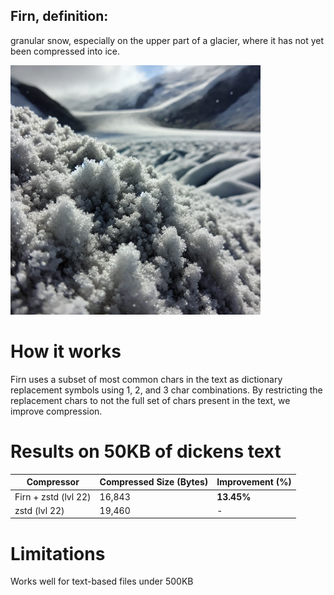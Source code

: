 ## Firn, definition:
granular snow, especially on the upper part of a glacier, where it has not yet been compressed into ice.

<img src="img.png" alt="firn" width="400">

# How it works
Firn uses a subset of most common chars in the text as dictionary replacement symbols using 1, 2, and 3 char combinations. By restricting the replacement chars to not the full set of chars present in the text, we improve compression.

# Results on 50KB of dickens text
| Compressor | Compressed Size (Bytes) | Improvement (%) |
|------------|--------------------------|-----------------|
| Firn + zstd (lvl 22)       | 16,843                   | **13.45%**        |
| zstd (lvl 22) | 19,460                | -               |

# Limitations
Works well for text-based files under 500KB

